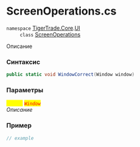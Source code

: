 
# ScreenOperations.cs
`namespace` [TigerTrade.Core](../../../../TigerTrade.Core.md).[UI](../../../../TigerTrade.Core/UI.md)  
&nbsp;&nbsp;&nbsp;&nbsp;&nbsp;&nbsp;&nbsp;&nbsp;&nbsp;`class` [ScreenOperations](../../ScreenOperations.cs.md)

Описание

### Синтаксис
```csharp
public static void WindowCorrect(Window window)
```
### Параметры  
<mark style="color:yellow;">`window`</mark> <mark style="color:red;">*`Window`*</mark>  
 *Описание*  
  


### Пример  
```csharp
// example
```
                    
                    